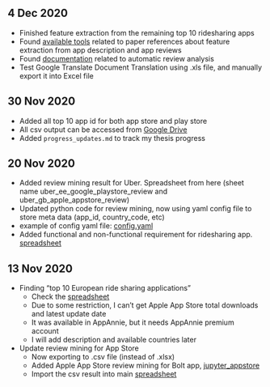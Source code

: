 ## 4 Dec 2020
- Finished feature extraction from the remaining top 10 ridesharing apps
- Found [available tools](https://mast.informatik.uni-hamburg.de/wp-content/uploads/2016/08/Coding-Guide-V8_Final.pdf) related to paper references about feature extraction from app description and app reviews
- Found [documentation](https://mast.informatik.uni-hamburg.de/wp-content/uploads/2016/08/Coding-Guide-V8_Final.pdf) related to automatic review analysis
- Test Google Translate Document Translation using .xls file, and manually export it into Excel file

## 30 Nov 2020
- Added all top 10 app id for both app store and play store
- All csv output can be accessed from [Google Drive]
- Added `progress_updates.md` to track my thesis progress

## 20 Nov 2020
- Added review mining result for Uber. Spreadsheet from here (sheet name uber_ee_google_playstore_review and uber_gb_apple_appstore_review)
- Updated python code for review mining, now using yaml config file to store meta data (app_id, country_code, etc)
- example of config yaml file: [config.yaml]
- Added functional and non-functional requirement for ridesharing app. [spreadsheet]

## 13 Nov 2020
- Finding “top 10 European ride sharing applications”
  - Check the [spreadsheet]
  - Due to some restriction, I can’t get Apple App Store total downloads and latest update date
  - It was available in AppAnnie, but it needs AppAnnie premium account
  - I will add description and available countries later
- Update review mining for App Store
  - Now exporting to .csv file (instead of .xlsx)
  - Added Apple App Store review mining for Bolt app, [jupyter_appstore]
  - Import the csv result into main [spreadsheet]


[spreadsheet]: https://docs.google.com/spreadsheets/d/1ESxdtyBuml5Q3zm0r3KkbBQVkiPV9sQpw0fqAN5kXmc/edit?usp=sharing
[jupyter_appstore]: https://github.com/enliktjioe/master-thesis-2021/blob/main/review_mining/ReviewMining_app-store-scraper.ipynb
[jupyter_playstore]: https://github.com/enliktjioe/master-thesis-2021/blob/main/review_mining/ReviewMining_google-play-scraper.ipynb
[config.yaml]: https://github.com/enliktjioe/master-thesis-2021/blob/main/review_mining/config.yaml
[Google Drive]: https://drive.google.com/drive/folders/1OepRslaRdsdnPP5pPy3kl8pC6NntqBi-?usp=sharing
